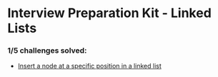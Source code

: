 # Interview Preparation Kit - Linked Lists 

### **1/5** challenges solved:

* [Insert a node at a specific position in a linked list](insert-a-node-at-a-specific-position-in-a-linked-list)